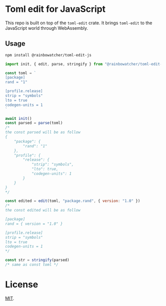 # Toml edit for JavaScript

This repo is built on top of the `toml-edit` crate. It brings `toml-edit` to the JavaScript world through WebAssembly.

## Usage

```sh
npm install @rainbowatcher/toml-edit-js
```

```js
import init, { edit, parse, stringify } from "@rainbowatcher/toml-edit-js"

const toml = `
[package]
rand = "1"

[profile.release]
strip = "symbols"
lto = true
codegen-units = 1
`

await init()
const parsed = parse(toml)
/*
the const parsed will be as follow
{
    "package": {
        "rand": "1"
    },
    "profile": {
        "release": {
            "strip": "symbols",
            "lto": true,
            "codegen-units": 1
        }
    }
}
*/

const edited = edit(toml, "package.rand", { version: "1.0" })
/*
the const edited will be as follow

[package]
rand = { version = "1.0" }

[profile.release]
strip = "symbols"
lto = true
codegen-units = 1
*/

const str = stringify(parsed)
/* same as const toml */
```

# License

[MIT](https://github.com/rainbowatcher/cross-release/blob/main/LICENSE).
